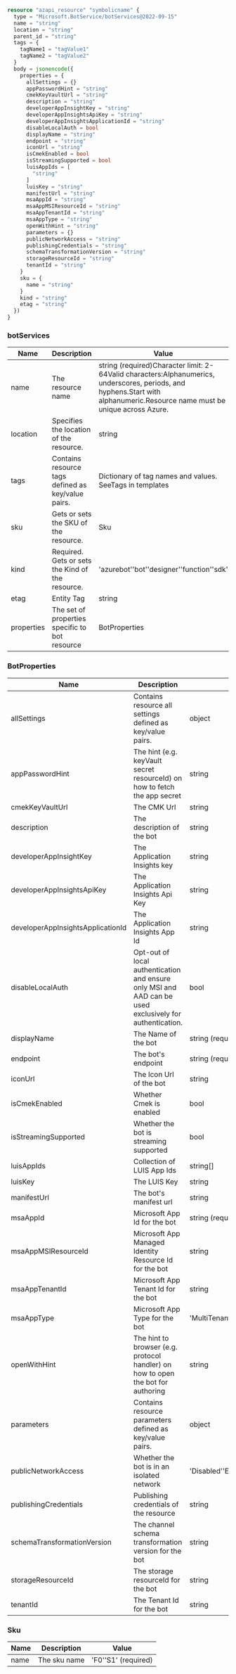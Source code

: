 ```terraform
resource "azapi_resource" "symbolicname" {
  type = "Microsoft.BotService/botServices@2022-09-15"
  name = "string"
  location = "string"
  parent_id = "string"
  tags = {
    tagName1 = "tagValue1"
    tagName2 = "tagValue2"
  }
  body = jsonencode({
    properties = {
      allSettings = {}
      appPasswordHint = "string"
      cmekKeyVaultUrl = "string"
      description = "string"
      developerAppInsightKey = "string"
      developerAppInsightsApiKey = "string"
      developerAppInsightsApplicationId = "string"
      disableLocalAuth = bool
      displayName = "string"
      endpoint = "string"
      iconUrl = "string"
      isCmekEnabled = bool
      isStreamingSupported = bool
      luisAppIds = [
        "string"
      ]
      luisKey = "string"
      manifestUrl = "string"
      msaAppId = "string"
      msaAppMSIResourceId = "string"
      msaAppTenantId = "string"
      msaAppType = "string"
      openWithHint = "string"
      parameters = {}
      publicNetworkAccess = "string"
      publishingCredentials = "string"
      schemaTransformationVersion = "string"
      storageResourceId = "string"
      tenantId = "string"
    }
    sku = {
      name = "string"
    }
    kind = "string"
    etag = "string"
  })
}

```

### botServices

| Name | Description | Value |
|-|-|-|
| name | The resource name | string (required)Character limit: 2-64Valid characters:Alphanumerics, underscores, periods, and hyphens.Start with alphanumeric.Resource name must be unique across Azure. |
| location | Specifies the location of the resource. | string |
| tags | Contains resource tags defined as key/value pairs. | Dictionary of tag names and values. SeeTags in templates |
| sku | Gets or sets the SKU of the resource. | Sku |
| kind | Required. Gets or sets the Kind of the resource. | 'azurebot''bot''designer''function''sdk' |
| etag | Entity Tag | string |
| properties | The set of properties specific to bot resource | BotProperties |


### BotProperties

| Name | Description | Value |
|-|-|-|
| allSettings | Contains resource all settings defined as key/value pairs. | object |
| appPasswordHint | The hint (e.g. keyVault secret resourceId) on how to fetch the app secret | string |
| cmekKeyVaultUrl | The CMK Url | string |
| description | The description of the bot | string |
| developerAppInsightKey | The Application Insights key | string |
| developerAppInsightsApiKey | The Application Insights Api Key | string |
| developerAppInsightsApplicationId | The Application Insights App Id | string |
| disableLocalAuth | Opt-out of local authentication and ensure only MSI and AAD can be used exclusively for authentication. | bool |
| displayName | The Name of the bot | string (required) |
| endpoint | The bot's endpoint | string (required) |
| iconUrl | The Icon Url of the bot | string |
| isCmekEnabled | Whether Cmek is enabled | bool |
| isStreamingSupported | Whether the bot is streaming supported | bool |
| luisAppIds | Collection of LUIS App Ids | string[] |
| luisKey | The LUIS Key | string |
| manifestUrl | The bot's manifest url | string |
| msaAppId | Microsoft App Id for the bot | string (required) |
| msaAppMSIResourceId | Microsoft App Managed Identity Resource Id for the bot | string |
| msaAppTenantId | Microsoft App Tenant Id for the bot | string |
| msaAppType | Microsoft App Type for the bot | 'MultiTenant''SingleTenant''UserAssignedMSI' |
| openWithHint | The hint to browser (e.g. protocol handler) on how to open the bot for authoring | string |
| parameters | Contains resource parameters defined as key/value pairs. | object |
| publicNetworkAccess | Whether the bot is in an isolated network | 'Disabled''Enabled' |
| publishingCredentials | Publishing credentials of the resource | string |
| schemaTransformationVersion | The channel schema transformation version for the bot | string |
| storageResourceId | The storage resourceId for the bot | string |
| tenantId | The Tenant Id for the bot | string |


### Sku

| Name | Description | Value |
|-|-|-|
| name | The sku name | 'F0''S1' (required) |


